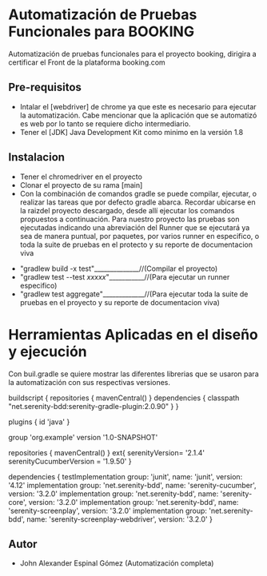 # Automatización de Pruebas Funcionales para BOOKING

Automatización de pruebas funcionales para el proyecto booking, dirigira a certificar el Front de la plataforma booking.com

## Pre-requisitos

* Intalar el [webdriver] de chrome ya que este es necesario para ejecutar la automatización. Cabe mencionar que la aplicación que se automatizó es web por lo tanto se requiere dicho intermediario.
* Tener el [JDK] Java Development Kit como minimo en la versión 1.8

## Instalacion 

* Tener el chromedriver en el proyecto
* Clonar el proyecto de su rama [main]
* Con la combinación de comandos gradle se puede compilar, ejecutar, o realizar las tareas que por defecto gradle abarca. Recordar ubicarse en la raizdel proyecto descargado, desde allí ejecutar los comandos propuestos a continuación.
Para nuestro proyecto las pruebas son ejecutadas indicando una abreviación del Runner que se ejecutará ya sea de manera puntual, por paquetes, por varios runner en especifico, o toda la suite de pruebas en el protecto y su reporte de documentacion viva

- "gradlew build -x test"______________//(Compilar el proyecto)
- "gradlew test --test *xxxxx*"___________//(Para ejecutar un runner especifico)
- "gradlew test aggregate"_____________//(Para ejecutar toda la suite de pruebas en el proyecto y su reporte de documentacion viva)

# Herramientas Aplicadas en el diseño y ejecución

Con buil.gradle se quiere mostrar las diferentes librerias que se usaron para la automatización con sus respectivas versiones.

buildscript {
repositories {
mavenCentral()
}
dependencies {
classpath "net.serenity-bdd:serenity-gradle-plugin:2.0.90"
}
}

plugins {
id 'java'
}

group 'org.example'
version '1.0-SNAPSHOT'

repositories {
mavenCentral()
}
ext{
serenityVersion= '2.1.4'
serenityCucumberVersion = '1.9.50'
}

dependencies {
testImplementation group: 'junit', name: 'junit', version: '4.12'
implementation group: 'net.serenity-bdd', name: 'serenity-cucumber', version: '3.2.0'
implementation group: 'net.serenity-bdd', name: 'serenity-core', version: '3.2.0'
implementation group: 'net.serenity-bdd', name: 'serenity-screenplay', version: '3.2.0'
implementation group: 'net.serenity-bdd', name: 'serenity-screenplay-webdriver', version: '3.2.0'
}

## Autor 

* John Alexander Espinal Gómez (Automatización completa)
